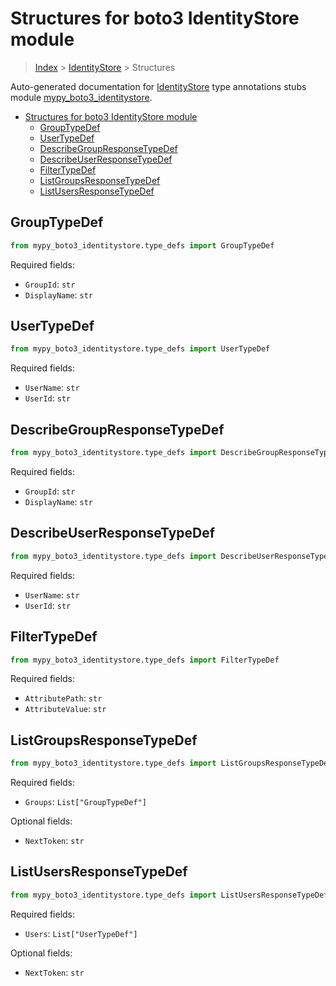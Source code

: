 # Structures for boto3 IdentityStore module

> [Index](../index.md) > [IdentityStore](./index.md) > Structures

Auto-generated documentation for [IdentityStore](https://boto3.amazonaws.com/v1/documentation/api/latest/reference/services/identitystore.html#IdentityStore)
type annotations stubs module [mypy_boto3_identitystore](https://pypi.org/project/mypy-boto3-identitystore/).

- [Structures for boto3 IdentityStore module](#structures-for-boto3-identitystore-module)
  - [GroupTypeDef](#grouptypedef)
  - [UserTypeDef](#usertypedef)
  - [DescribeGroupResponseTypeDef](#describegroupresponsetypedef)
  - [DescribeUserResponseTypeDef](#describeuserresponsetypedef)
  - [FilterTypeDef](#filtertypedef)
  - [ListGroupsResponseTypeDef](#listgroupsresponsetypedef)
  - [ListUsersResponseTypeDef](#listusersresponsetypedef)

## GroupTypeDef

```python
from mypy_boto3_identitystore.type_defs import GroupTypeDef
```


Required fields:
- `GroupId`: `str`
- `DisplayName`: `str`




## UserTypeDef

```python
from mypy_boto3_identitystore.type_defs import UserTypeDef
```


Required fields:
- `UserName`: `str`
- `UserId`: `str`




## DescribeGroupResponseTypeDef

```python
from mypy_boto3_identitystore.type_defs import DescribeGroupResponseTypeDef
```


Required fields:
- `GroupId`: `str`
- `DisplayName`: `str`




## DescribeUserResponseTypeDef

```python
from mypy_boto3_identitystore.type_defs import DescribeUserResponseTypeDef
```


Required fields:
- `UserName`: `str`
- `UserId`: `str`




## FilterTypeDef

```python
from mypy_boto3_identitystore.type_defs import FilterTypeDef
```


Required fields:
- `AttributePath`: `str`
- `AttributeValue`: `str`




## ListGroupsResponseTypeDef

```python
from mypy_boto3_identitystore.type_defs import ListGroupsResponseTypeDef
```


Required fields:
- `Groups`: `List["GroupTypeDef"]`



Optional fields:
- `NextToken`: `str`


## ListUsersResponseTypeDef

```python
from mypy_boto3_identitystore.type_defs import ListUsersResponseTypeDef
```


Required fields:
- `Users`: `List["UserTypeDef"]`



Optional fields:
- `NextToken`: `str`

